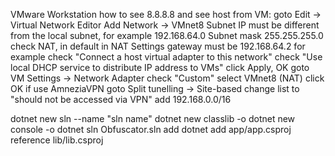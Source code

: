 VMware Workstation how to see 8.8.8.8 and see host from VM:
goto Edit -> Virtual Network Editor
Add Network -> VMnet8
Subnet IP must be different from the local subnet, for example 192.168.64.0
Subnet mask 255.255.255.0
check NAT, in default in NAT Settings gateway must be 192.168.64.2 for example
check "Connect a host virtual adapter to this network"
check "Use local DHCP service to distribute IP address to VMs"
click Apply, OK
goto  VM Settings -> Network Adapter
check "Custom"
select VMnet8 (NAT)
click OK
if use AmneziaVPN
goto Split tunelling -> Site-based
change list to "should not be accessed via VPN"
add 192.168.0.0/16


dotnet new sln --name "sln name"
dotnet new classlib -o <classlib name>
dotnet new console -o <console project name>
dotnet sln Obfuscator.sln add <path to proj>
dotnet add app/app.csproj reference lib/lib.csproj